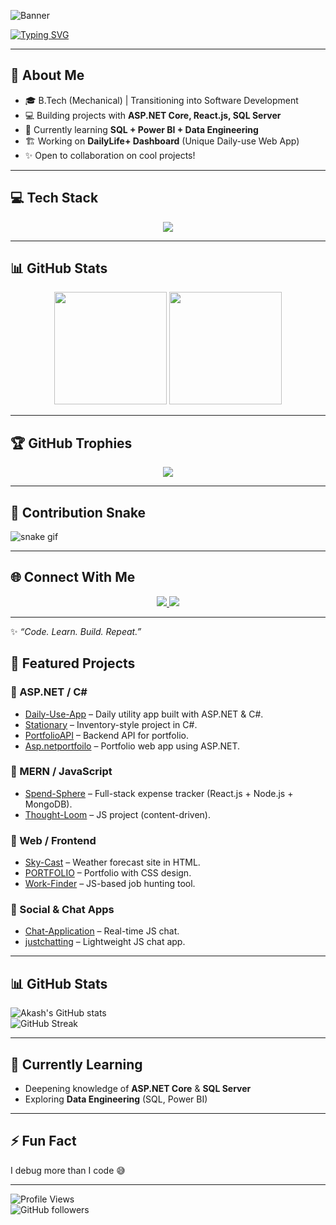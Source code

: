 <!-- Banner -->
![Banner](https://capsule-render.vercel.app/api?type=waving&color=0:0f0c29,100:302b63,200:24243e&height=200&section=header&text=Akash%20Kushwaha&fontSize=50&fontColor=ffffff)

<!-- Typing Effect -->
[![Typing SVG](https://readme-typing-svg.herokuapp.com?font=Fira+Code&pause=1000&color=00F709&center=true&vCenter=true&width=600&lines=Hi+%F0%9F%91%8B+I'm+Akash+Kushwaha;Asp.Net+Developer;MERN+Stack+Explorer;SQL+%26+Data+Engineering+Learner)](https://git.io/typing-svg)

---

## 🚀 About Me  
- 🎓 B.Tech (Mechanical) | Transitioning into Software Development  
- 💻 Building projects with **ASP.NET Core, React.js, SQL Server**  
- 🌱 Currently learning **SQL + Power BI + Data Engineering**  
- 🏗 Working on **DailyLife+ Dashboard** (Unique Daily-use Web App)  
- ✨ Open to collaboration on cool projects!  

---

## 💻 Tech Stack  
<p align="center">
  <img src="https://skillicons.dev/icons?i=c,cpp,cs,dotnet,js,react,nodejs,express,mongodb,sql,git,github,vscode" />
</p>

---

## 📊 GitHub Stats  
<p align="center">
  <img src="https://github-readme-stats.vercel.app/api?username=akashkus121&show_icons=true&theme=radical" height="180" />
  <img src="https://github-readme-stats.vercel.app/api/top-langs/?username=akashkus121&layout=compact&theme=radical" height="180" />
</p>

---

## 🏆 GitHub Trophies  
<p align="center">
  <img src="https://github-profile-trophy.vercel.app/?username=akashkus121&theme=radical&no-frame=true&margin-w=10" />
</p>

---

## 🐍 Contribution Snake  
![snake gif](https://github.com/akashkus121/akashkus121/blob/output/github-contribution-grid-snake.svg)

---

## 🌐 Connect With Me  
<p align="center">
  <a href="https://www.linkedin.com/in/akash-kushwaha-6b72a4231/" target="_blank">
    <img src="https://skillicons.dev/icons?i=linkedin" />
  </a>
  <a href="mailto:akashkus121@gmail.com">
    <img src="https://skillicons.dev/icons?i=gmail" />
  </a>
</p>

---
✨ _“Code. Learn. Build. Repeat.”_


## 🚀 Featured Projects  

### 🔹 ASP.NET / C#  
- [Daily-Use-App](https://github.com/akashkus121/Daily-Use-App) – Daily utility app built with ASP.NET & C#.  
- [Stationary](https://github.com/akashkus121/Stationary) – Inventory-style project in C#.  
- [PortfolioAPI](https://github.com/akashkus121/PortfolioAPI) – Backend API for portfolio.  
- [Asp.netportfoilo](https://github.com/akashkus121/Asp.netportfoilo) – Portfolio web app using ASP.NET.  

### 🔹 MERN / JavaScript  
- [Spend-Sphere](https://github.com/akashkus121/Spend-Sphere) – Full-stack expense tracker (React.js + Node.js + MongoDB).  
- [Thought-Loom](https://github.com/akashkus121/Thought-Loom) – JS project (content-driven).  

### 🔹 Web / Frontend  
- [Sky-Cast](https://github.com/akashkus121/Sky-Cast-) – Weather forecast site in HTML.  
- [PORTFOLIO](https://github.com/akashkus121/PORTFOLIO) – Portfolio with CSS design.  
- [Work-Finder](https://github.com/akashkus121/Work-Finder) – JS-based job hunting tool.  

### 🔹 Social & Chat Apps  
- [Chat-Application](https://github.com/akashkus121/Chat-Application) – Real-time JS chat.  
- [justchatting](https://github.com/akashkus121/justchatting) – Lightweight JS chat app.  

---

## 📊 GitHub Stats  

![Akash's GitHub stats](https://github-readme-stats.vercel.app/api?username=akashkus121&show_icons=true&theme=tokyonight)  
![GitHub Streak](https://streak-stats.demolab.com?user=akashkus121&theme=tokyonight)  

---

## 🌱 Currently Learning  
- Deepening knowledge of **ASP.NET Core** & **SQL Server**  
- Exploring **Data Engineering** (SQL, Power BI)  

---

## ⚡ Fun Fact  
I debug more than I code 😅  

---

![Profile Views](https://komarev.com/ghpvc/?username=akashkus121&color=blue)  
![GitHub followers](https://img.shields.io/github/followers/akashkus121?label=Followers&style=social)  
 
